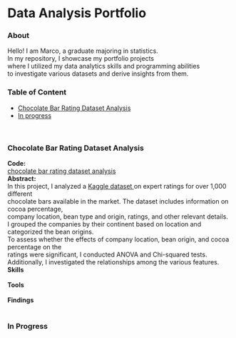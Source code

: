 <h1>Data Analysis Portfolio</h1>
<h3>About</h3>
<p>
Hello! I am Marco, a graduate majoring in statistics. <br>
In my repository, I showcase my portfolio projects <br>
where I utilized my data analytics skills and programming abilities <br>
to investigate various datasets and derive insights from them.
</p>
<h3>Table of Content</h3>
<ul>
  <li>
    <a href="#Chocolate">
    Chocolate Bar Rating Dataset Analysis
    </a>
  </li>
  <li>
    <a href="#tbc">
    In progress
    </a>
  </li>
</ul>
<br>
<section id="Chocolate">
  <h3>Chocolate Bar Rating Dataset Analysis</h3>
  <p>
    <b>Code:</b><br>
    <a href="https://github.com/Marco9424/Data_Analysis_Portfolio/blob/main/chocolate%20bar%20rating%20dataset%20analysis.ipynb">
      chocolate bar rating dataset analysis
    </a><br>
    <b>Abstract:</b><br>
    In this project, I analyzed a 
    <a href="https://www.kaggle.com/datasets/rtatman/chocolate-bar-ratings">
      Kaggle dataset 
    </a>
    on expert ratings for over 1,000 different <br>
    chocolate bars available in the market. The dataset includes information on cocoa percentage, <br>
    company location, bean type and origin, ratings, and other relevant details. <br>
    I grouped the companies by their continent based on location and categorized the bean origins. <br>
    To assess whether the effects of company location, bean origin, and cocoa percentage on the <br>
    ratings were significant, I conducted ANOVA and Chi-squared tests. <br>
    Additionally, I investigated the relationships among the various features. <br>
    <b>Skills</b><br>
    <br>
    <b>Tools</b><br>
    <br>
    <b>Findings</b><br>
    <br>
  </p>
</section>
<section id="tbc">
  <h3>In Progress</h3>
</section>


